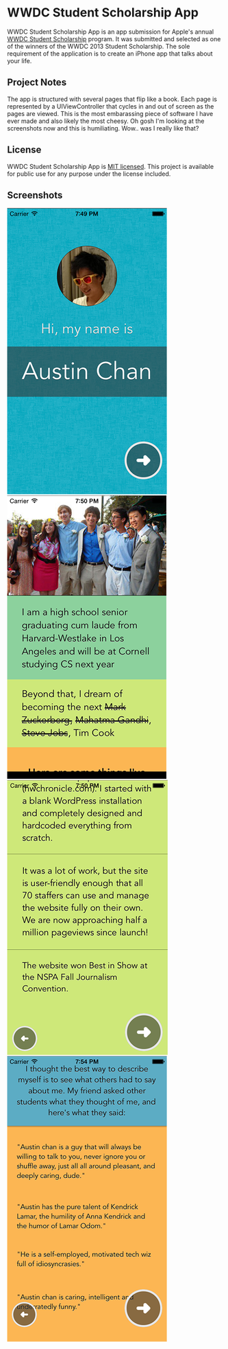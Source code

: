 # WWDC Student Scholarship App

WWDC Student Scholarship App is an app submission for Apple's annual [WWDC Student Scholarship](https://developer.apple.com/wwdc/scholarships/) program. It was submitted and selected as one of the winners of the WWDC 2013 Student Scholarship. The sole requirement of the application is to create an iPhone app that talks about your life.

## Project Notes

The app is structured with several pages that flip like a book. Each page is represented by a UIViewController that cycles in and out of screen as the pages are viewed. This is the most embarassing piece of software I have ever made and also likely the most cheesy. Oh gosh I'm looking at the screenshots now and this is humiliating. Wow.. was I really like that?

## License

WWDC Student Scholarship App is [MIT licensed](./LICENSE?raw=true). This project is available for public use for any purpose under the license included.

## Screenshots

![ScreenShot](./screenshots/v1.png)
![ScreenShot](./screenshots/v2.png)
![ScreenShot](./screenshots/v3.png)
![ScreenShot](./screenshots/v4.png)